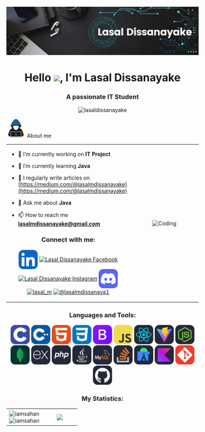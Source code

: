 ![Github Banner](https://github.com/LasalDissanayake/Book-Store-System/blob/main/Black%20Minimal%20Motivation%20Quote%20LinkedIn%20Banner.png)
<h1 align="center">Hello <img src = "https://raw.githubusercontent.com/MartinHeinz/MartinHeinz/master/wave.gif" width = 30px>, I'm Lasal Dissanayake </h1>
<h3 align="center">A passionate IT Student</h3>
<p align="center"> <img src="https://komarev.com/ghpvc/?username=lasaldissanayake&label=Profile%20views&color=0e75b6&style=flat" alt="lasaldissanayake" /> </p>
<picture><img src = "https://github.com/0xAbdulKhalid/0xAbdulKhalid/raw/main/assets/mdImages/about_me.gif" width = 50px></picture> About me


<table align="center">
<tr border="none">
<td width="50%" align="left">

- 🔭 I’m currently working on **IT Project**

- 🌱 I’m currently learning **Java**

- 📝 I regularly write articles on [https://medium.com/@lasalmdissanayake](https://medium.com/@lasalmdissanayake)

- 💬 Ask me about **Java**

- 📫 How to reach me **lasalmdissanayake@gmail.com**


<h3 align="center">Connect with me:</h3>
<p align="center">
<a href="https://linkedin.com/in/lasal-dissanayake-252922251" target="blank"><img align="center" src="https://github.com/tandpfun/skill-icons/blob/main/icons/LinkedIn.svg" alt="Lasal Dissanayake LinkedIn" height="50" width="50" /></a>
<a href="https://www.facebook.com/profile.php?id=100088736516781" target="blank"><img align="center" src="https://raw.githubusercontent.com/rahuldkjain/github-profile-readme-generator/master/src/images/icons/Social/facebook.svg" alt="Lasal Dissanayake Facebook" height="50" width="50" /></a>
<a href="https://www.instagram.com/lasal__dissanayake/" target="blank"><img align="center" src="https://www.edigitalagency.com.au/wp-content/uploads/new-Instagram-icon-png-full-colour.png" alt="Lasal Dissanayake Instagram" height="50" width="50" /></a>
<a href="https://discordapp.com/users/1191641068505153546" target="blank"><img align="center" src="https://github.com/tandpfun/skill-icons/blob/main/icons/Discord.svg" alt="Lasal Dissanayake Discord" height="50" width="50" /></a>  
  <a href="https://twitter.com/lasal_m" target="blank"><img align="center" src="https://raw.githubusercontent.com/rahuldkjain/github-profile-readme-generator/master/src/images/icons/Social/twitter.svg" alt="lasal_m" height="50" width="50" /></a>
  <a href="https://www.hackerrank.com/@lasalmdissanaya1" target="blank"><img align="center" src="https://raw.githubusercontent.com/rahuldkjain/github-profile-readme-generator/master/src/images/icons/Social/hackerrank.svg" alt="@lasalmdissanaya1" height="50" width="50" /></a>
</p>
</td>
<td width="50%" align="center">
<img align="center" alt="Coding" width="400" src="https://github.com/iamsahan/cool-gifs-github/blob/main/images/212741999-016fddbd-617a-4448-8042-0ecf907aea25.gif">

  
  </td>
</tr>
</table>



<h3 align="center">Languages and Tools:</h3>
<p align="center"> 
  <img src="https://github.com/tandpfun/skill-icons/blob/main/icons/C.svg" alt="c" width="50" height="50"/>
  <img src="https://github.com/tandpfun/skill-icons/blob/main/icons/CPP.svg" alt="c" width="50" height="50"/>
  <img src="https://github.com/tandpfun/skill-icons/blob/main/icons/HTML.svg" alt="c" width="50" height="50"/>
  <img src="https://github.com/tandpfun/skill-icons/blob/main/icons/CSS.svg" alt="c" width="50" height="50"/>
  <img src="https://github.com/tandpfun/skill-icons/blob/main/icons/Bootstrap.svg" alt="c" width="50" height="50"/>
  <img src="https://github.com/tandpfun/skill-icons/blob/main/icons/JavaScript.svg" alt="c" width="50" height="50"/>
  <img src="https://github.com/tandpfun/skill-icons/blob/main/icons/React-Dark.svg" alt="c" width="50" height="50"/>
  <img src="https://github.com/tandpfun/skill-icons/blob/main/icons/Vite-Dark.svg" alt="c" width="50" height="50"/>
  <img src="https://github.com/tandpfun/skill-icons/blob/main/icons/NodeJS-Dark.svg" alt="c" width="50" height="50"/>
  <img src="https://github.com/tandpfun/skill-icons/blob/main/icons/MongoDB.svg" alt="c" width="50" height="50"/>
  <img src="https://github.com/tandpfun/skill-icons/blob/main/icons/ExpressJS-Dark.svg" alt="c" width="50" height="50"/>
  <img src="https://github.com/tandpfun/skill-icons/blob/main/icons/PHP-Dark.svg" alt="c" width="50" height="50"/>
  <img src="https://github.com/tandpfun/skill-icons/blob/main/icons/Java-Dark.svg" alt="c" width="50" height="50"/>
  <img src="https://github.com/tandpfun/skill-icons/blob/main/icons/MySQL-Dark.svg" alt="c" width="50" height="50"/>
  <img src="https://github.com/tandpfun/skill-icons/blob/main/icons/StackOverflow-Dark.svg" alt="c" width="50" height="50"/>
  <img src="https://github.com/tandpfun/skill-icons/blob/main/icons/AndroidStudio-Dark.svg" alt="c" width="50" height="50"/>
  <img src="https://github.com/tandpfun/skill-icons/blob/main/icons/Kotlin-Dark.svg" alt="c" width="50" height="50"/>
  <img src="https://github.com/tandpfun/skill-icons/blob/main/icons/Git.svg" alt="c" width="50" height="50"/>
  <img src="https://github.com/tandpfun/skill-icons/blob/main/icons/Github-Dark.svg" alt="c" width="50" height="50"/>
  
</p>

<h3 align="center">My Statistics:</h3>
<p align="center">
<table align="center">
<tr border="none">
<td width="50%" align="center">
  
  <img align="center" src="https://github-readme-stats.vercel.app/api?username=LasalDissanayake&show_icons=true&locale=en&theme=dark" alt="iamsahan" />
  <br>
  <img align="center" src="https://github-readme-streak-stats.herokuapp.com/?user=LasalDissanayake&theme=dark" alt="iamsahan" />
</td>
<td width="50%" align="center">

  <img  align="center"  src="https://github-readme-stats.anuraghazra1.vercel.app/api/top-langs/?username=LasalDissanayake&hide_border=false&no-frame=true&langs_count=10&theme=dark"/>
  
  </td>
</tr>
</table>
